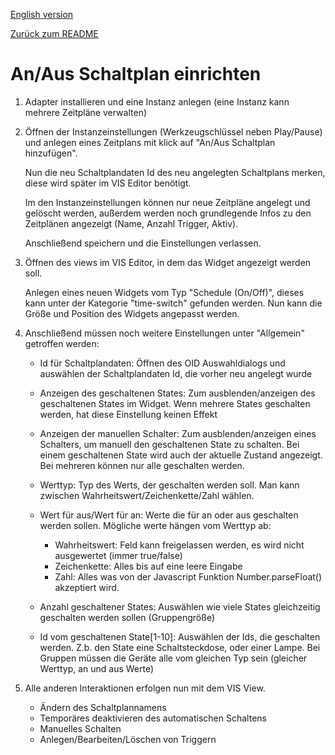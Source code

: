 [English version](Setup.en.md)

[Zurück zum README](../README.md)

# An/Aus Schaltplan einrichten

  1. Adapter installieren und eine Instanz anlegen (eine Instanz kann mehrere Zeitpläne verwalten)
  2. Öffnen der Instanzeinstellungen (Werkzeugschlüssel neben Play/Pause) und anlegen eines Zeitplans mit klick auf 
   "An/Aus Schaltplan hinzufügen". 
  
     Nun die neu Schaltplandaten Id des neu angelegten Schaltplans merken, diese wird später im VIS Editor benötigt.
  
     Im den Instanzeinstellungen können nur neue Zeitpläne angelegt und gelöscht werden, außerdem werden noch
     grundlegende Infos zu den Zeitplänen angezeigt (Name, Anzahl Trigger, Aktiv).
  
     Anschließend speichern und die Einstellungen verlassen.
  3. Öffnen des views im VIS Editor, in dem das Widget angezeigt werden soll.
  
     Anlegen eines neuen Widgets vom Typ "Schedule (On/Off)", dieses kann unter der Kategorie "time-switch" gefunden
     werden. Nun kann die Größe und Position des Widgets angepasst werden.
     
  4. Anschließend müssen noch weitere Einstellungen unter "Allgemein" getroffen werden:
  
     - Id für Schaltplandaten: Öffnen des OID Auswahldialogs und auswählen der Schaltplandaten Id, die vorher neu
        angelegt wurde
     - Anzeigen des geschaltenen States: Zum ausblenden/anzeigen des geschaltenen States im Widget. Wenn mehrere
        States geschalten werden, hat diese Einstellung keinen Effekt
     - Anzeigen der manuellen Schalter: Zum ausblenden/anzeigen eines Schalters, um manuell den geschaltenen State
        zu schalten. Bei einem geschaltenen State wird auch der aktuelle Zustand angezeigt. Bei mehreren können nur
        alle geschalten werden.
     - Werttyp: Typ des Werts, der geschalten werden soll. Man kann zwischen Wahrheitswert/Zeichenkette/Zahl wählen.
     - Wert für aus/Wert für an: Werte die für an oder aus geschalten werden sollen. Mögliche werte hängen vom Werttyp ab:

        - Wahrheitswert: Feld kann freigelassen werden, es wird nicht ausgewertet (immer true/false)
        - Zeichenkette: Alles bis auf eine leere Eingabe
        - Zahl: Alles was von der Javascript Funktion Number.parseFloat() akzeptiert wird.
        
     - Anzahl geschaltener States: Auswählen wie viele States gleichzeitig geschalten werden sollen (Gruppengröße)
     - Id vom geschaltenen State[1-10]: Auswählen der Ids, die geschalten werden. Z.b. den State eine Schaltsteckdose,
      oder einer Lampe. Bei Gruppen müssen die Geräte alle vom gleichen Typ sein (gleicher Werttyp, an und aus Werte)
      
  5. Alle anderen Interaktionen erfolgen nun mit dem VIS View.
  
     -  Ändern des Schaltplannamens
     -  Temporäres deaktivieren des automatischen Schaltens
     -  Manuelles Schalten
     -  Anlegen/Bearbeiten/Löschen von Triggern
